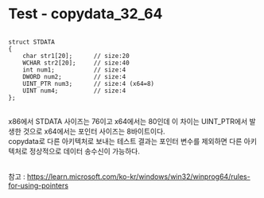# Test - copydata_32_64<br>
 
<pre>
<code>
struct STDATA
{
	char str1[20];		// size:20
	WCHAR str2[20];		// size:40
	int num1;			// size:4
	DWORD num2;			// size:4
	UINT_PTR num3;		// size:4 (x64=8)
	UINT num4;			// size:4
};
</code>
</pre>

x86에서 STDATA 사이즈는 76이고 x64에서는 80인데 이 차이는 UINT_PTR에서 발생한 것으로 x64에서는 포인터 사이즈는 8바이트이다.<br>
copydata로 다른 아키텍처로 보내는 테스트 결과는 포인터 변수를 제외하면 다른 아키텍처로 정상적으로 데이터 송수신이 가능하다.<br><br>

참고 : https://learn.microsoft.com/ko-kr/windows/win32/winprog64/rules-for-using-pointers
